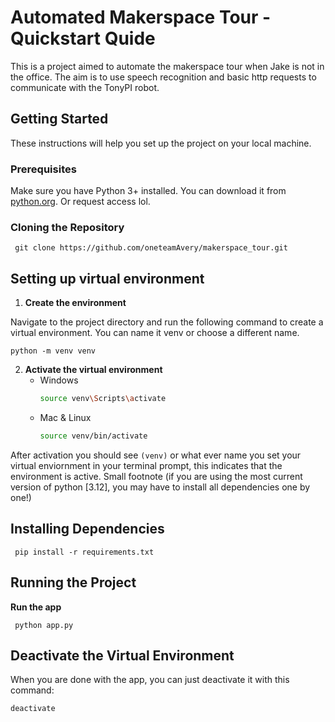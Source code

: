 # Automated Makerspace Tour - Quickstart Quide

This is a project aimed to automate the makerspace tour when Jake is not in the office. 
The aim is to use speech recognition and basic http requests to communicate with the TonyPI robot.

## Getting Started

These instructions will help you set up the project on your local machine.

### Prerequisites

Make sure you have Python 3+ installed. You can download it from [python.org](https://www.python.org/downloads/). Or request access lol.

### Cloning the Repository



     git clone https://github.com/oneteamAvery/makerspace_tour.git


## Setting up virtual environment
1. **Create the environment**

Navigate to the project directory and run the following command to create a virtual environment. You can name it venv or choose a different name.

   
    python -m venv venv


2. **Activate the virtual environment**
   - Windows
     ```sh
     source venv\Scripts\activate
   - Mac & Linux
     ```sh
     source venv/bin/activate
     
After activation you should see `(venv)` or what ever name you set your virtual enviornment in your terminal prompt, this indicates that the environment is active.
Small footnote (if you are using the most current version of python [3.12], you may have to install all dependencies one by one!)
## Installing Dependencies

     
     pip install -r requirements.txt

## Running the Project 
**Run the app**
  
     python app.py

## Deactivate the Virtual Environment
When you are done with the app, you can just deactivate it with this command: 

  ```sh
  deactivate
